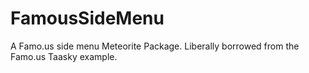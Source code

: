 FamousSideMenu
==============

A Famo.us side menu Meteorite Package. Liberally borrowed from the Famo.us Taasky example.
